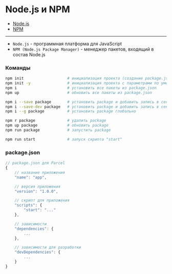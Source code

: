 # Node.js и NPM


- [Node.js](https://nodejs.org/en/)
- [NPM](https://www.npmjs.com/)

---

- `Node.js` - программная платформа для JavaScript
- `NPM (Node.js Package Manager)` - менеджер пакетов, входящий в состав Node.js


<!-- xxxxxxxxxxxxxxxxxxxxxxxxxxxxxxxxxxxxxxxxxxxxxxxxxxxxxxx -->
### Команды
<!-- xxxxxxxxxxxxxxxxxxxxxxxxxxxxxxxxxxxxxxxxxxxxxxxxxxxxxxx -->
```bash
npm init                   # инициализация проекта (создание package.json)
npm init -y                # инициализация проекта с параметрами по умолчанию
npm i                      # установить все пакеты из package.json
npm up                     # обновить все пакеты из package.json
```

```bash
npm i --save package       # установить package и добавить запись в секцию dependencies package.json 
npm i --save-dev package   # установить package и добавить запись в секцию devDependencies package.json
npm i --g package          # установить package глобально
```

```bash
npm r package              # удалить package
npm up package             # обновить package
npm run package            # запустить package
```

```bash
npm run start              # запуск скрипта "start"
```


<!-- xxxxxxxxxxxxxxxxxxxxxxxxxxxxxxxxxxxxxxxxxxxxxxxxxxxxxxx -->
### package.json
<!-- xxxxxxxxxxxxxxxxxxxxxxxxxxxxxxxxxxxxxxxxxxxxxxxxxxxxxxx -->
```js
// package.json для Parcel
{
	// название приложения
	"name": "app",

	// версия приложения                             
	"version": "1.0.0",

	// скрипт для приложения                       
	"scripts": {
		"start": "..."
	},

	// зависимости
	"dependencies": {
		...
	},

	// зависимости для разработки
	"devDependencies": {
		...
	}
}
```
